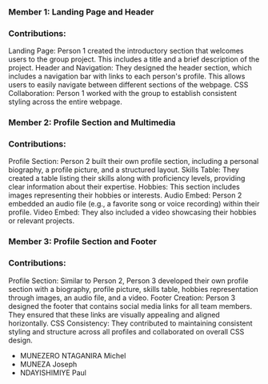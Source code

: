 ### Member 1: Landing Page and Header

### Contributions:

Landing Page: Person 1 created the introductory section that welcomes users to the group project. This includes a title and a brief description of the project.
Header and Navigation: They designed the header section, which includes a navigation bar with links to each person's profile. This allows users to easily navigate between different sections of the webpage.
CSS Collaboration: Person 1 worked with the group to establish consistent styling across the entire webpage.

### Member 2: Profile Section and Multimedia
### Contributions:

Profile Section: Person 2 built their own profile section, including a personal biography, a profile picture, and a structured layout.
Skills Table: They created a table listing their skills along with proficiency levels, providing clear information about their expertise.
Hobbies: This section includes images representing their hobbies or interests.
Audio Embed: Person 2 embedded an audio file (e.g., a favorite song or voice recording) within their profile.
Video Embed: They also included a video showcasing their hobbies or relevant projects.

### Member 3: Profile Section and Footer
### Contributions:

Profile Section: Similar to Person 2, Person 3 developed their own profile section with a biography, profile picture, skills table, hobbies representation through images, an audio file, and a video.
Footer Creation: Person 3 designed the footer that contains social media links for all team members. They ensured that these links are visually appealing and aligned horizontally.
CSS Consistency: They contributed to maintaining consistent styling and structure across all profiles and collaborated on overall CSS design.

- MUNEZERO NTAGANIRA Michel
- MUNEZA Joseph
- NDAYISHIMIYE Paul
